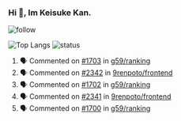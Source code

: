 ### Hi 👋, Im Keisuke Kan.

<!--
**9renpoto/9renpoto** is a ✨ _special_ ✨ repository because its `README.md` (this file) appears on your GitHub profile.

Here are some ideas to get you started:

- 🔭 I’m currently working on ...
- 🌱 I’m currently learning ...
- 👯 I’m looking to collaborate on ...
- 🤔 I’m looking for help with ...
- 💬 Ask me about ...
- 📫 How to reach me: ...
- 😄 Pronouns: ...
- ⚡ Fun fact: ...
-->

![follow](https://img.shields.io/github/followers/9renpoto?label=Follow&style=social)

![Top Langs](https://github-readme-stats.vercel.app/api/top-langs/?username=9renpoto&hide=html&layout=compact)
![status](https://github-readme-stats.vercel.app/api?username=9renpoto&show_icons=true&count_private=true&hide=issues,contribs)

<!--START_SECTION:activity-->
1. 🗣 Commented on [#1703](https://github.com/g59/ranking/issues/1703) in [g59/ranking](https://github.com/g59/ranking)
2. 🗣 Commented on [#2342](https://github.com/9renpoto/frontend/issues/2342) in [9renpoto/frontend](https://github.com/9renpoto/frontend)
3. 🗣 Commented on [#1702](https://github.com/g59/ranking/issues/1702) in [g59/ranking](https://github.com/g59/ranking)
4. 🗣 Commented on [#2341](https://github.com/9renpoto/frontend/issues/2341) in [9renpoto/frontend](https://github.com/9renpoto/frontend)
5. 🗣 Commented on [#1700](https://github.com/g59/ranking/issues/1700) in [g59/ranking](https://github.com/g59/ranking)
<!--END_SECTION:activity-->

